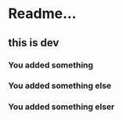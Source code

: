 # Readme...
## this is dev
### You added something
### You added something else
### You added something elser